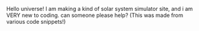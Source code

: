 Hello universe! I am making a kind of solar system simulator site, and i am VERY new to coding. can someone please help? (This was made from various code snippets!)
